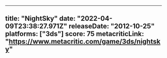 
---
title: "NightSky"
date: "2022-04-09T23:38:27.971Z"
releaseDate: "2012-10-25"
platforms: ["3ds"]
score: 75
metacriticLink: "https://www.metacritic.com/game/3ds/nightsky"
---
